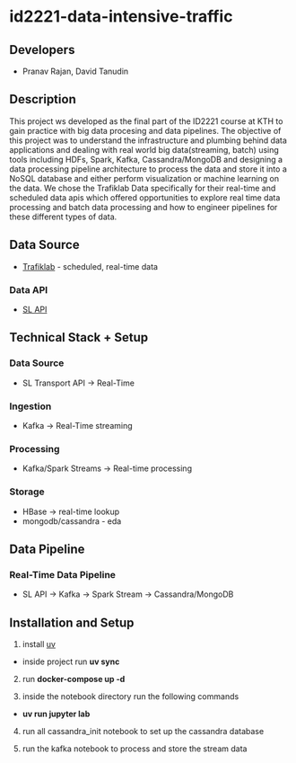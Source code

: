 # id2221-data-intensive-traffic

## Developers 
- Pranav Rajan, David Tanudin 

## Description 
This project ws developed as the final part of the ID2221 course at KTH to gain practice with big data procesing and data pipelines. The objective of this project was to understand the infrastructure and plumbing behind data applications and dealing with real world big data(streaming, batch) using tools including HDFs, Spark, Kafka, Cassandra/MongoDB and designing a data processing pipeline architecture to process the data and store it into a NoSQL database and either perform visualization or machine learning on the data. We chose the Trafiklab Data specifically for their real-time and scheduled data apis which offered opportunities to explore real time data processing and batch data processing and how to engineer pipelines for these different types of data.

## Data Source 
- [Trafiklab](https://www.trafiklab.se/) - scheduled, real-time data 

### Data API 
- [SL API](https://www.trafiklab.se/api/our-apis/sl/)

## Technical Stack + Setup 
### Data Source 
- SL Transport API -> Real-Time 

### Ingestion 
- Kafka -> Real-Time streaming

### Processing 
- Kafka/Spark Streams -> Real-time processing 

### Storage 
- HBase -> real-time lookup 
- mongodb/cassandra - eda 

## Data Pipeline 
### Real-Time Data Pipeline 
- SL API -> Kafka -> Spark Stream -> Cassandra/MongoDB 


## Installation and Setup 
1. install [uv](https://docs.astral.sh/uv/)
- inside project run **uv sync**

2. run **docker-compose up -d**

3. inside the notebook directory run the following commands 
- **uv run jupyter lab** 

4. run all cassandra_init notebook to set up the cassandra database 

5. run the kafka notebook to process and store the stream data



